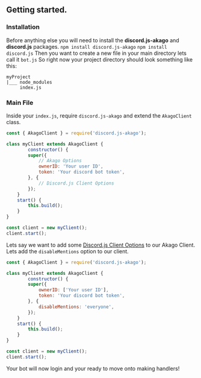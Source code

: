 ## Getting started.
### Installation
Before anything else you will need to install the **discord.js-akago** and **discord.js** packages.
`npm install discord.js-akago`
`npm install discord.js`
Then you want to create a new file in your main directory lets call it `bot.js`
So right now your project directory should look something like this:
```
myProject
|___ node_modules
	 index.js
```
### Main File
Inside your `index.js`, require `discord.js-akago` and extend the `AkagoClient` class.
```js
const { AkagoClient } = require('discord.js-akago');

class myClient extends AkagoClient {
		constructor() {
		super({
			// Akago Options
			ownerID: 'Your user ID',
		    token: 'Your discord bot token',
		}, {
			// Discord.js Client Options
		});
	}
	start() {
		this.build();
	}
}

const client = new myClient();
client.start();
```
Lets say we want to add some [Discord.js Client Options](https://discord.js.org/#/docs/main/stable/typedef/ClientOptions) to our Akago Client. Lets add the `disableMentions` option to our client.
```js
const { AkagoClient } = require('discord.js-akago');

class myClient extends AkagoClient {
		constructor() {
		super({
			ownerID: ['Your user ID'],
		    token: 'Your discord bot token',
		}, {
			disableMentions: 'everyone',
		});
	}
	start() {
		this.build();
	}
}

const client = new myClient();
client.start();
```
Your bot will now login and your ready to move onto making handlers!